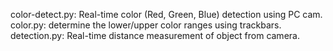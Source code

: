 color-detect.py: Real-time color (Red, Green, Blue) detection using PC cam.
color.py: determine the lower/upper color ranges using trackbars.
detection.py: Real-time distance measurement of object from camera.
